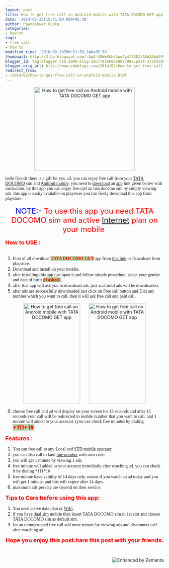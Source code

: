 ```yaml
---
layout: post
title: How to get free call on Android mobile with TATA DOCOMO GET app
date: '2014-02-23T15:41:00.000+05:30'
author: Pawneshwer Gupta
categories:
- how-to
tags:
- free call
- how to
modified_time: '2016-02-20T06:51:59.244+05:30'
thumbnail: http://2.bp.blogspot.com/-ApA-USWmXkk/UwnAy4f7ADI/AAAAAAAAF90/UPt01r20V7I/s72-c/tata+docomo+GET.png
blogger_id: tag:blogger.com,1999:blog-1967791069058877982.post-3729158553686223647
blogger_orig_url: http://www.edablogs.com/2014/02/how-to-get-free-call-on-android-mobile.html
redirect_from:
- /2014/02/how-to-get-free-call-on-android-mobile.html
---
```


<div dir="ltr" style="text-align: left;" trbidi="on"><div style="text-align: right;"></div><div style="text-align: right;"></div><div class="separator" style="clear: both; text-align: center;"><a href="http://2.bp.blogspot.com/-ApA-USWmXkk/UwnAy4f7ADI/AAAAAAAAF90/UPt01r20V7I/s1600/tata+docomo+GET.png" imageanchor="1" style="margin-left: 1em; margin-right: 1em;"><img alt="How to get free call on Android mobile with TATA DOCOMO GET app" border="0" src="http://2.bp.blogspot.com/-ApA-USWmXkk/UwnAy4f7ADI/AAAAAAAAF90/UPt01r20V7I/s1600/tata+docomo+GET.png" height="266" title="How to get free call on Android mobile with TATA DOCOMO GET app" width="320" /></a></div><br /><span style="font-family: Georgia, Times New Roman, serif;">hello friends there is a gift for you all. you can enjoy free call from your <a class="zem_slink" href="http://www.tatadocomo.com/" rel="homepage" target="_blank" title="Tata DoCoMo">TATA DOCOMO</a> sim and <a class="zem_slink" href="http://code.google.com/android/" rel="homepage" target="_blank" title="Android">Android mobile</a>. you need to <a class="zem_slink" href="http://en.wikipedia.org/wiki/Uploading_and_downloading" rel="wikipedia" target="_blank" title="Uploading and downloading">download</a> an <a class="zem_slink" href="http://en.wikipedia.org/wiki/Mobile_app" rel="wikipedia" target="_blank" title="Mobile app">app</a> link given below with instruction. by this app you can enjoy free call on tata docomo sim by simply viewing ads. this app is easily available on playstore you can freely download this app from playstore.</span><br /><br /><div style="text-align: center;"><span style="font-size: x-large;"><span style="color: blue;">NOTE:-</span> <span style="color: red;">To use this app you need TATA DOCOMO sim and active <a class="zem_slink" href="http://en.wikipedia.org/wiki/Internet" rel="wikipedia" target="_blank" title="Internet">Internet</a> plan on your mobile&nbsp;</span></span></div><br /><span style="color: red; font-size: large;"><b>How to USE :</b></span><br /><br /><ol style="text-align: left;"><li><span style="font-family: Georgia, Times New Roman, serif;">First of all download <b><span style="background-color: #b6d7a8; color: red;">TATA DOCOMO GET</span> </b>app from <a href="https://play.google.com/store/apps/details?id=com.astpl.madcall" rel="nofollow" target="_blank">this link</a>&nbsp;or Download from playstore.</span></li><li><span style="font-family: Georgia, Times New Roman, serif;">Download and install on your mobile.&nbsp;</span></li><li><span style="font-family: Georgia, Times New Roman, serif;">after installing this app just open it and follow simple procedure, select your gender and date of birth (<span style="background-color: #93c47d; color: red;"><b>if asked.</b></span>)</span></li><li><span style="font-family: Georgia, Times New Roman, serif;">after that app will ask you to download ads. just wait until ads will be downloaded.</span></li><li><span style="font-family: Georgia, Times New Roman, serif;">after ads are successfully downloaded just click on Free call button and Dial any number which you want to call. then it will ask free call and paid call.</span></li></ol><div style="margin-left: 1em; margin-right: 1em; text-align: center;"><a href="http://3.bp.blogspot.com/-_p2ciZaKZeE/UwnFXm9hvuI/AAAAAAAAF-A/2Y9fwvg_rx0/s1600/Screenshot_2014-02-23-15-16-23.png" imageanchor="1" style="margin-left: 1em; margin-right: 1em;"><img alt="How to get free call on Android mobile with TATA DOCOMO GET app" border="0" src="http://3.bp.blogspot.com/-_p2ciZaKZeE/UwnFXm9hvuI/AAAAAAAAF-A/2Y9fwvg_rx0/s1600/Screenshot_2014-02-23-15-16-23.png" height="320" title="How to get free call on Android mobile with TATA DOCOMO GET app" width="180" /></a><a href="http://2.bp.blogspot.com/-WxDCsUMyHyc/UwnFYBH5cKI/AAAAAAAAF-E/tP0X2CqTsm8/s1600/Screenshot_2014-02-23-15-23-30.png" imageanchor="1" style="margin-left: 1em; margin-right: 1em;"><img alt="How to get free call on Android mobile with TATA DOCOMO GET app" border="0" src="http://2.bp.blogspot.com/-WxDCsUMyHyc/UwnFYBH5cKI/AAAAAAAAF-E/tP0X2CqTsm8/s1600/Screenshot_2014-02-23-15-23-30.png" height="320" title="How to get free call on Android mobile with TATA DOCOMO GET app" width="180" /></a></div><ol start="6" style="text-align: left;"><li><span style="font-family: Georgia, Times New Roman, serif;">choose free call and ad will display on your screen for 15 seconds and after 15 seconds your call will be redirected to mobile number that you want to call. and 1 minute will added to your account. (you can check free minutes by dialing</span> <b><span style="background-color: #b6d7a8; color: red; font-size: large;">*111*1#</span></b></li></ol><div><span style="color: red; font-size: large;"><b>Features :</b></span></div><div><ol style="text-align: left;"><li><span style="font-family: Georgia, Times New Roman, serif;">You can free call to any Local and <a class="zem_slink" href="http://en.wikipedia.org/wiki/Sexually_transmitted_disease" rel="wikipedia" target="_blank" title="Sexually transmitted disease">STD</a> <a class="zem_slink" href="http://en.wikipedia.org/wiki/Mobile_network_operator" rel="wikipedia" target="_blank" title="Mobile network operator">mobile operator</a>.</span></li><li><span style="font-family: Georgia, Times New Roman, serif;">you can also call to land <a class="zem_slink" href="http://en.wikipedia.org/wiki/Line_number" rel="wikipedia" target="_blank" title="Line number">line number</a> with area code.</span></li><li><span style="font-family: Georgia, Times New Roman, serif;">you will get 1 minute by viewing 1 ads.</span></li><li><span style="font-family: Georgia, Times New Roman, serif;">free minute will added to your account immidiatly after watching ad. you can check it by dialing *111*1#</span></li><li><span style="font-family: Georgia, Times New Roman, serif;">free minute have validity of 14 days only. means if you watch an ad today and you will get 1 minute. and this will expire after 14 days.</span></li><li><span style="font-family: Georgia, Times New Roman, serif;">maximum ads per day are depend on their service.</span></li></ol><div><span style="color: red; font-size: large;"><b>Tips to Care before using this app:</b></span></div></div><div><ol style="text-align: left;"><li><span style="font-family: Georgia, Times New Roman, serif;">You need active data plan or <a class="zem_slink" href="http://en.wikipedia.org/wiki/Wi-Fi" rel="wikipedia" target="_blank" title="Wi-Fi">WiFi</a>.</span></li><li><span style="font-family: Georgia, Times New Roman, serif;">if you have <a class="zem_slink" href="http://en.wikipedia.org/wiki/Dual_SIM" rel="wikipedia" target="_blank" title="Dual SIM">dual sim</a> mobile then insert TATA DOCOMO sim in 1st slot and choose TATA DOCOMO sim as default sim.</span></li><li><span style="font-family: Georgia, Times New Roman, serif;">for an uninterrupted free call add more minute by viewing ads and disconnect call after watching ad.</span></li></ol><div style="text-align: center;"><span style="color: red; font-size: large;"><b>Hope you enjoy this post.hare this post with your friends.</b></span></div></div><br /><br />  <div class="zemanta-pixie" style="height: 15px; margin-top: 10px;"><a class="zemanta-pixie-a" href="http://www.zemanta.com/?px" title="Enhanced by Zemanta"><img alt="Enhanced by Zemanta" class="zemanta-pixie-img" src="http://img.zemanta.com/zemified_e.png?x-id=9753a705-bf8d-4195-a094-d3f8b519d96f" style="border: none; float: right;" /></a></div></div>
